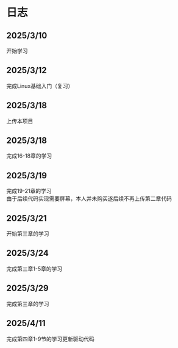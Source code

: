 日志  
====

## 2025/3/10  
开始学习  
## 2025/3/12  
完成Linux基础入门（复习）  
## 2025/3/18  
上传本项目  
## 2025/3/18
完成16-18章的学习
## 2025/3/19 
完成19-21章的学习  
由于后续代码实现需要屏幕，本人并未购买遂后续不再上传第二章代码
## 2025/3/21
开始第三章的学习   
## 2025/3/24
完成第三章1-5章的学习 
## 2025/3/29    
完成第三章的学习    
## 2025/4/11
完成第四章1-9节的学习更新驱动代码
